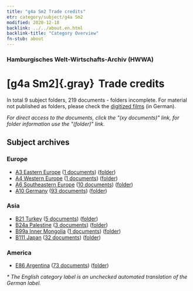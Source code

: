 ```yaml
---
title: "g4a Sm2 Trade credits"
etr: category/subject/g4a Sm2
modified: 2020-12-18
backlink: ../../about.en.html
backlink-title: "Category Overview"
fn-stub: about
---
```


### Hamburgisches Welt-Wirtschafts-Archiv (HWWA)
# [g4a Sm2]{.gray}&#8201; Trade credits&#160; 





In total 9 subject folders, 219 documents - folders incomplete.
For material not published as folders, please check the [digitized films](/film/h1_sh) (in German).

_For direct access to the documents, click the "(xy documents)" link, for folder information use the "(folder)" link._

## Subject archives



### Europe

- [A3 Eastern Europe](../../../geo/about.en.html#A3) (<a href="https://dfg-viewer.de/show/?tx_dlf[id]=https://pm20.zbw.eu/mets/sh/1408xx/140896/1445xx/144533/public.mets.en.xml" target="_blank">1 documents</a>) ([folder](http://purl.org/pressemappe20/folder/sh/140896,144533))
- [A4 Western Europe](../../../geo/about.en.html#A4) (<a href="https://dfg-viewer.de/show/?tx_dlf[id]=https://pm20.zbw.eu/mets/sh/1408xx/140897/1445xx/144533/public.mets.en.xml" target="_blank">1 documents</a>) ([folder](http://purl.org/pressemappe20/folder/sh/140897,144533))
- [A6 Southeastern Europe](../../../geo/about.en.html#A6) (<a href="https://dfg-viewer.de/show/?tx_dlf[id]=https://pm20.zbw.eu/mets/sh/1409xx/140900/1445xx/144533/public.mets.en.xml" target="_blank">10 documents</a>) ([folder](http://purl.org/pressemappe20/folder/sh/140900,144533))
- [A10 Germany](../../../geo/about.en.html#A10) (<a href="https://dfg-viewer.de/show/?tx_dlf[id]=https://pm20.zbw.eu/mets/sh/1261xx/126128/1445xx/144533/public.mets.en.xml" target="_blank">93 documents</a>) ([folder](http://purl.org/pressemappe20/folder/sh/126128,144533))

### Asia

- [B21 Turkey](../../../geo/about.en.html#B21) (<a href="https://dfg-viewer.de/show/?tx_dlf[id]=https://pm20.zbw.eu/mets/sh/1411xx/141111/1445xx/144533/public.mets.en.xml" target="_blank">5 documents</a>) ([folder](http://purl.org/pressemappe20/folder/sh/141111,144533))
- [B24a Palestine](../../../geo/about.en.html#B24a) (<a href="https://dfg-viewer.de/show/?tx_dlf[id]=https://pm20.zbw.eu/mets/sh/1411xx/141115/1445xx/144533/public.mets.en.xml" target="_blank">3 documents</a>) ([folder](http://purl.org/pressemappe20/folder/sh/141115,144533))
- [B99a Inner Mongolia](../../../geo/about.en.html#B99a) (<a href="https://dfg-viewer.de/show/?tx_dlf[id]=https://pm20.zbw.eu/mets/sh/1412xx/141264/1445xx/144533/public.mets.en.xml" target="_blank">1 documents</a>) ([folder](http://purl.org/pressemappe20/folder/sh/141264,144533))
- [B111 Japan](../../../geo/about.en.html#B111) (<a href="https://dfg-viewer.de/show/?tx_dlf[id]=https://pm20.zbw.eu/mets/sh/1412xx/141272/1445xx/144533/public.mets.en.xml" target="_blank">32 documents</a>) ([folder](http://purl.org/pressemappe20/folder/sh/141272,144533))

### America

- [E86 Argentina](../../../geo/about.en.html#E86) (<a href="https://dfg-viewer.de/show/?tx_dlf[id]=https://pm20.zbw.eu/mets/sh/1416xx/141692/1445xx/144533/public.mets.en.xml" target="_blank">73 documents</a>) ([folder](http://purl.org/pressemappe20/folder/sh/141692,144533))


_* The English category label is an unchecked automated translation of the German label._

